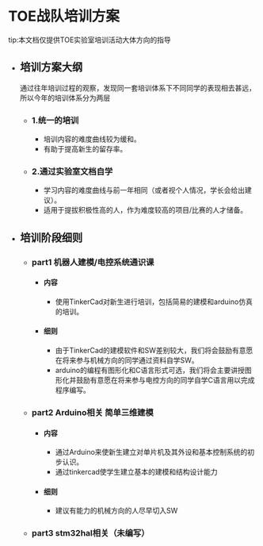 # TOE战队培训方案
 tip:本文档仅提供TOE实验室培训活动大体方向的指导
 * ## 培训方案大纲
   通过往年培训过程的观察，发现同一套培训体系下不同同学的表现相去甚远，所以今年的培训体系分为两层
   * ### 1.统一的培训
     * 培训内容的难度曲线较为缓和。
     * 有助于提高新生的留存率。
   * ### 2.通过实验室文档自学
     * 学习内容的难度曲线与前一年相同（或者视个人情况，学长会给出建议）。
     * 适用于提拔积极性高的人，作为难度较高的项目/比赛的人才储备。
 * ## 培训阶段细则
   * ### part1 机器人建模/电控系统通识课
     * #### 内容
       * 使用TinkerCad对新生进行培训，包括简易的建模和arduino仿真的培训。
     * #### 细则
       * 由于TinkerCad的建模软件和SW差别较大，我们将会鼓励有意愿在将来参与机械方向的同学通过资料自学SW。
       * arduino的编程有图形化和C语言形式可选，我们将会主要讲授图形化并鼓励有意愿在将来参与电控方向的同学自学C语言用以完成程序编写。
   * ### part2 Arduino相关 简单三维建模
     * #### 内容
       * 通过Arduino来使新生建立对单片机及其外设和基本控制系统的初步认识。
       * 通过tinkercad使学生建立基本的建模和结构设计能力
     * #### 细则
       * 建议有能力的机械方向的人尽早切入SW
   * ### part3 stm32hal相关（未编写）















     
